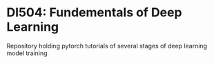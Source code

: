 # DI504: Fundementals of Deep Learning
Repository holding pytorch tutorials of several stages of deep learning model training
